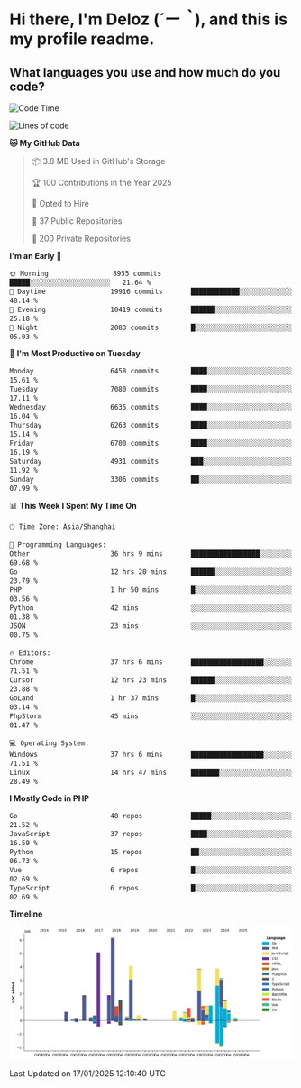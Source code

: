 # **Hi there, I'm Deloz (*´ー｀*), and this is my profile readme.**

## **What languages you use and how much do you code?**

<!--START_SECTION:waka-->
![Code Time](http://img.shields.io/badge/Code%20Time-5%2C531%20hrs%2038%20mins-blue)

![Lines of code](https://img.shields.io/badge/From%20Hello%20World%20I%27ve%20Written-43.9%20million%20lines%20of%20code-blue)

**🐱 My GitHub Data** 

> 📦 3.8 MB Used in GitHub's Storage 
 > 
> 🏆 100 Contributions in the Year 2025
 > 
> 💼 Opted to Hire
 > 
> 📜 37 Public Repositories 
 > 
> 🔑 200 Private Repositories 
 > 
**I'm an Early 🐤** 

```text
🌞 Morning                8955 commits        █████░░░░░░░░░░░░░░░░░░░░   21.64 % 
🌆 Daytime                19916 commits       ████████████░░░░░░░░░░░░░   48.14 % 
🌃 Evening                10419 commits       ██████░░░░░░░░░░░░░░░░░░░   25.18 % 
🌙 Night                  2083 commits        █░░░░░░░░░░░░░░░░░░░░░░░░   05.03 % 
```
📅 **I'm Most Productive on Tuesday** 

```text
Monday                   6458 commits        ████░░░░░░░░░░░░░░░░░░░░░   15.61 % 
Tuesday                  7080 commits        ████░░░░░░░░░░░░░░░░░░░░░   17.11 % 
Wednesday                6635 commits        ████░░░░░░░░░░░░░░░░░░░░░   16.04 % 
Thursday                 6263 commits        ████░░░░░░░░░░░░░░░░░░░░░   15.14 % 
Friday                   6700 commits        ████░░░░░░░░░░░░░░░░░░░░░   16.19 % 
Saturday                 4931 commits        ███░░░░░░░░░░░░░░░░░░░░░░   11.92 % 
Sunday                   3306 commits        ██░░░░░░░░░░░░░░░░░░░░░░░   07.99 % 
```


📊 **This Week I Spent My Time On** 

```text
🕑︎ Time Zone: Asia/Shanghai

💬 Programming Languages: 
Other                    36 hrs 9 mins       █████████████████░░░░░░░░   69.68 % 
Go                       12 hrs 20 mins      ██████░░░░░░░░░░░░░░░░░░░   23.79 % 
PHP                      1 hr 50 mins        █░░░░░░░░░░░░░░░░░░░░░░░░   03.56 % 
Python                   42 mins             ░░░░░░░░░░░░░░░░░░░░░░░░░   01.38 % 
JSON                     23 mins             ░░░░░░░░░░░░░░░░░░░░░░░░░   00.75 % 

🔥 Editors: 
Chrome                   37 hrs 6 mins       ██████████████████░░░░░░░   71.51 % 
Cursor                   12 hrs 23 mins      ██████░░░░░░░░░░░░░░░░░░░   23.88 % 
GoLand                   1 hr 37 mins        █░░░░░░░░░░░░░░░░░░░░░░░░   03.14 % 
PhpStorm                 45 mins             ░░░░░░░░░░░░░░░░░░░░░░░░░   01.47 % 

💻 Operating System: 
Windows                  37 hrs 6 mins       ██████████████████░░░░░░░   71.51 % 
Linux                    14 hrs 47 mins      ███████░░░░░░░░░░░░░░░░░░   28.49 % 
```

**I Mostly Code in PHP** 

```text
Go                       48 repos            █████░░░░░░░░░░░░░░░░░░░░   21.52 % 
JavaScript               37 repos            ████░░░░░░░░░░░░░░░░░░░░░   16.59 % 
Python                   15 repos            ██░░░░░░░░░░░░░░░░░░░░░░░   06.73 % 
Vue                      6 repos             █░░░░░░░░░░░░░░░░░░░░░░░░   02.69 % 
TypeScript               6 repos             █░░░░░░░░░░░░░░░░░░░░░░░░   02.69 % 
```



**Timeline**

![Lines of Code chart](https://raw.githubusercontent.com/deloz/deloz/main/assets/bar_graph.png)


 Last Updated on 17/01/2025 12:10:40 UTC
<!--END_SECTION:waka-->

